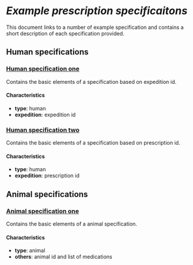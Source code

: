 # *_Example prescription specificaitons_*
This document links to a number of example specification and contains a short description of each specification provided. 

## Human specifications

### [Human specification one](example-prescription-specs/human-prescription-1.json)
Contains the basic elements of a specification based on expedition id.

#### Characteristics
* **type**: human
* **expedition**: expedition id

### [Human specification two](example-prescription-specs/human-prescription-2.json)
Contains the basic elements of a specification based on prescription id.

#### Characteristics
* **type**: human
* **expedition**: prescription id


## Animal specifications

### [Animal specification one](example-prescription-specs/animal-prescription-1.json)
Contains the basic elements of a animal specification.

#### Characteristics
* **type**: animal
* **others**: animal id and list of medications

